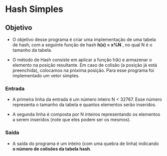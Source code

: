 # Hash Simples

## Objetivo

- O objetivo desse programa é criar uma implementação de uma tabela de hash, com a seguinte função de hash **h(x) = x%N** , no qual N é o tamanho da tabela. 

- O método de Hash consiste em aplicar a função h(k) e armazenar o elemento na posição resultante. Em caso de colisão (a posição já está preenchida), colocamos na próxima posição. Para esse programa foi implementado um vetor simples.


### Entrada

- A primeira linha da entrada é um número inteiro N < 32767. Esse número representa o tamanho da tabela e quantos elementos serão inseridos.

- A segunda linha é composta por N inteiros representando os elementos a serem inseridos (note que eles podem ser os mesmos).

### Saída

- A saída do programa é um inteiro (com uma quebra de linha) indicando **o número de colisões da tabela hash**.